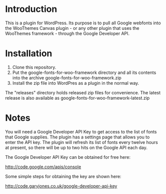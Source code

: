 # Introduction

This is a plugin for WordPress. Its purpose is to pull all Google webfonts into the WooThemes Canvas
plugin - or any other plugin that uses the WooThemes framework - through the Google Developer API.

# Installation

1. Clone this repository.
2. Put the google-fonts-for-woo-framework directory and all its contents into the archive google-fonts-for-woo-framework.zip
3. Install the zip file into WordPres as a plugin in the normal way.

The "releases" directory holds released zip files for convenience. The latest release is also available as google-fonts-for-woo-framework-latest.zip

# Notes

You will need a Google Developer API Key to get access to the list of fonts that Google supplies. The plugin
has a settings page that allows you to enter the API key. The plugin will refresh its list of fonts every
twelve hours at present, so there will be up to two hits on the Google API each day.

The Google Developer API Key can be obtained for free here:

http://code.google.com/apis/console

Some simple steps for obtaining the key are shown here:

http://code.garyjones.co.uk/google-developer-api-key
